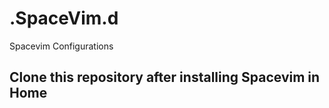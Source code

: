 # .SpaceVim.d
Spacevim Configurations


 ## Clone this repository after installing Spacevim in  Home
